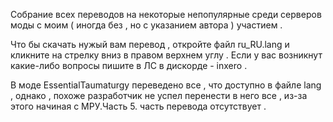 Собрание всех переводов на некоторые непопулярные среди серверов моды с моим ( иногда без , но с указанием автора ) участием .

Что бы скачать нужый вам перевод , откройте файл ru_RU.lang и кликните на стрелку вниз в правом верхнем углу .
Если у вас возникнут какие-либо вопросы пишите в ЛС в дискорде - inxero .

В моде EssentialTaumaturgy переведено все , что доступно в файле lang , однако , похоже разработчик не успел перенести в него все , из-за этого начиная с МРУ.Часть 5. часть перевода отсутствует .
